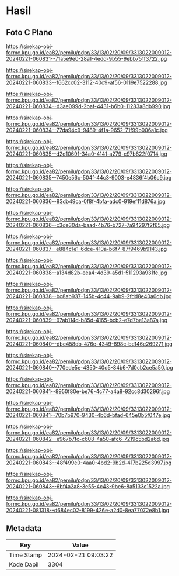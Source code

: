 # Hasil

## Foto C Plano

https://sirekap-obj-formc.kpu.go.id/ea82/pemilu/pdpr/33/13/02/20/09/3313022009012-20240221-060831--71a5e9e0-28a1-4edd-9b55-9ebb751f3722.jpg

https://sirekap-obj-formc.kpu.go.id/ea82/pemilu/pdpr/33/13/02/20/09/3313022009012-20240221-060833--f662cc02-3112-40c9-af56-0119e7522288.jpg

https://sirekap-obj-formc.kpu.go.id/ea82/pemilu/pdpr/33/13/02/20/09/3313022009012-20240221-060834--d3ae099d-2baf-4431-b6b0-11283a8db990.jpg

https://sirekap-obj-formc.kpu.go.id/ea82/pemilu/pdpr/33/13/02/20/09/3313022009012-20240221-060834--77da94c9-9489-4f1a-9652-71f99b006a1c.jpg

https://sirekap-obj-formc.kpu.go.id/ea82/pemilu/pdpr/33/13/02/20/09/3313022009012-20240221-060835--d2d10691-34a0-4141-a279-c97b622f0714.jpg

https://sirekap-obj-formc.kpu.go.id/ea82/pemilu/pdpr/33/13/02/20/09/3313022009012-20240221-060835--7450e56c-504f-44c3-9003-e4836f4b06c9.jpg

https://sirekap-obj-formc.kpu.go.id/ea82/pemilu/pdpr/33/13/02/20/09/3313022009012-20240221-060836--83db49ca-0f8f-4bfa-adc0-919ef11d876a.jpg

https://sirekap-obj-formc.kpu.go.id/ea82/pemilu/pdpr/33/13/02/20/09/3313022009012-20240221-060836--c3de30da-baad-4b76-b727-7a94297f2f65.jpg

https://sirekap-obj-formc.kpu.go.id/ea82/pemilu/pdpr/33/13/02/20/09/3313022009012-20240221-060837--e884c1e1-6dce-410a-b6f7-87f9469b9143.jpg

https://sirekap-obj-formc.kpu.go.id/ea82/pemilu/pdpr/33/13/02/20/09/3313022009012-20240221-060838--a134d82b-eea4-4d39-a5d1-511293a931fe.jpg

https://sirekap-obj-formc.kpu.go.id/ea82/pemilu/pdpr/33/13/02/20/09/3313022009012-20240221-060838--bc8ab937-145b-4c44-9ab9-2fdd8e40a0db.jpg

https://sirekap-obj-formc.kpu.go.id/ea82/pemilu/pdpr/33/13/02/20/09/3313022009012-20240221-060839--97ab114d-b85d-4165-bcb2-e7d7be13a87a.jpg

https://sirekap-obj-formc.kpu.go.id/ea82/pemilu/pdpr/33/13/02/20/09/3313022009012-20240221-060840--dbc458db-476e-4349-898c-be146e269271.jpg

https://sirekap-obj-formc.kpu.go.id/ea82/pemilu/pdpr/33/13/02/20/09/3313022009012-20240221-060840--770ede5e-4350-40d5-84b6-7d0cb2ce5a50.jpg

https://sirekap-obj-formc.kpu.go.id/ea82/pemilu/pdpr/33/13/02/20/09/3313022009012-20240221-060841--8950f80e-be76-4c77-a4a8-92cc8d30296f.jpg

https://sirekap-obj-formc.kpu.go.id/ea82/pemilu/pdpr/33/13/02/20/09/3313022009012-20240221-060841--70b7b970-9430-4b6d-bfad-645e0b5f047e.jpg

https://sirekap-obj-formc.kpu.go.id/ea82/pemilu/pdpr/33/13/02/20/09/3313022009012-20240221-060842--e967b7fc-c608-4a50-afc6-7219c5bd2a6d.jpg

https://sirekap-obj-formc.kpu.go.id/ea82/pemilu/pdpr/33/13/02/20/09/3313022009012-20240221-060843--48f499e0-4aa0-4bd2-9b2d-417b225d3997.jpg

https://sirekap-obj-formc.kpu.go.id/ea82/pemilu/pdpr/33/13/02/20/09/3313022009012-20240221-060843--6bf4a2a8-3e55-4c43-9be6-8a5133c1522a.jpg

https://sirekap-obj-formc.kpu.go.id/ea82/pemilu/pdpr/33/13/02/20/09/3313022009012-20240221-081318--d684ec02-8199-426e-a2d0-8ea77072e8b1.jpg


## Metadata

| Key        | Value               |
| ---------- | ------------------- |
| Time Stamp | 2024-02-21 09:03:22 |
| Kode Dapil | 3304                |



